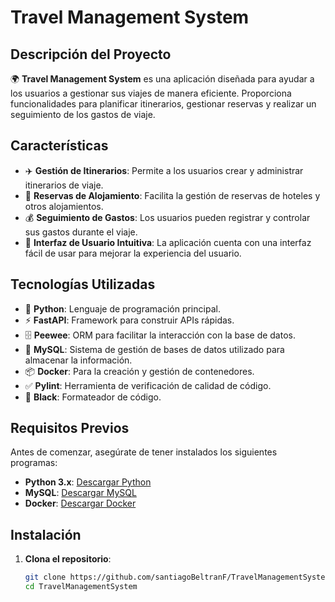 # Travel Management System

## Descripción del Proyecto

🌍 **Travel Management System** es una aplicación diseñada para ayudar a los usuarios a gestionar sus viajes de manera eficiente. Proporciona funcionalidades para planificar itinerarios, gestionar reservas y realizar un seguimiento de los gastos de viaje.

## Características

- ✈️ **Gestión de Itinerarios**: Permite a los usuarios crear y administrar itinerarios de viaje.
- 🏨 **Reservas de Alojamiento**: Facilita la gestión de reservas de hoteles y otros alojamientos.
- 💰 **Seguimiento de Gastos**: Los usuarios pueden registrar y controlar sus gastos durante el viaje.
- 📱 **Interfaz de Usuario Intuitiva**: La aplicación cuenta con una interfaz fácil de usar para mejorar la experiencia del usuario.

## Tecnologías Utilizadas

- 🐍 **Python**: Lenguaje de programación principal.
- ⚡ **FastAPI**: Framework para construir APIs rápidas.
- 🗄️ **Peewee**: ORM para facilitar la interacción con la base de datos.
- 🐬 **MySQL**: Sistema de gestión de bases de datos utilizado para almacenar la información.
- 📦 **Docker**: Para la creación y gestión de contenedores.
- ✅ **Pylint**: Herramienta de verificación de calidad de código.
- 🎨 **Black**: Formateador de código.

## Requisitos Previos

Antes de comenzar, asegúrate de tener instalados los siguientes programas:

- **Python 3.x**: [Descargar Python](https://www.python.org/downloads/)
- **MySQL**: [Descargar MySQL](https://dev.mysql.com/downloads/mysql/)
- **Docker**: [Descargar Docker](https://www.docker.com/products/docker-desktop)

## Instalación

1. **Clona el repositorio**:

   ```bash
   git clone https://github.com/santiagoBeltranF/TravelManagementSystem.git
   cd TravelManagementSystem

